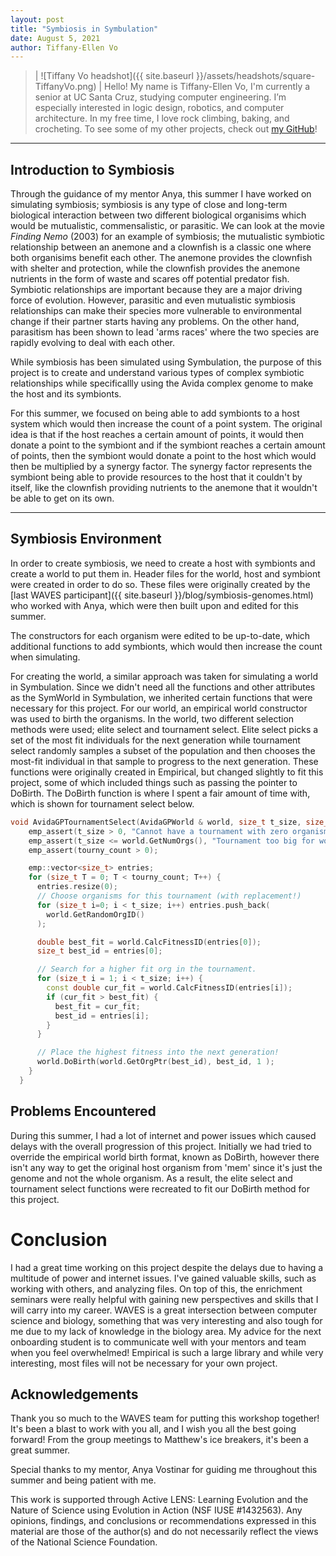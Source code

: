 ```yaml
---
layout: post
title: "Symbiosis in Symbulation"
date: August 5, 2021
author: Tiffany-Ellen Vo
---
```


> | ![Tiffany Vo headshot]({{ site.baseurl }}/assets/headshots/square-TiffanyVo.png) | Hello! My name is Tiffany-Ellen Vo, I'm currently a senior at UC Santa Cruz, studying computer engineering. I’m especially interested in logic design, robotics, and computer architecture. In my free time, I love rock climbing, baking, and crocheting. To see some of my other projects, check out [my GitHub](https://github.com/TiffanyVo)!

- - -

## Introduction to Symbiosis
  Through the guidance of my mentor Anya, this summer I have worked on simulating symbiosis; symbiosis is any type of close and long-term biological interaction between two different biological organisims which would be mutualistic, commensalistic, or parasitic. We can look at the movie _Finding Nemo_ (2003) for an example of symbiosis; the mutualistic symbiotic relationship between an anemone and a clownfish is a classic one where both organisims benefit each other. The anemone provides the clownfish with shelter and protection, while the clownfish provides the anemone nutrients in the form of waste and scares off potential predator fish. Symbiotic relationships are important because they are a major driving force of evolution. However, parasitic and even mutualistic symbiosis relationships can make their species more vulnerable to environmental change if their partner starts having any problems. On the other hand, parasitism has been shown to lead 'arms races' where the two species are rapidly evolving to deal with each other.

  While symbiosis has been simulated using Symbulation, the purpose of this project is to create and understand various types of complex symbiotic relationships while specificallly using the Avida complex genome to make the host and its symbionts.

  For this summer, we focused on being able to add symbionts to a host system which would then increase the count of a point system. The original idea is that if the host reaches a certain amount of points, it would then donate a point to the symbiont and if the symbiont reaches a certain amount of points, then the symbiont would donate a point to the host which would then be multiplied by a synergy factor. The synergy factor represents the symbiont being able to provide resources to the host that it couldn't by itself, like the clownfish providing nutrients to the anemone that it wouldn't be able to get on its own.

---

## Symbiosis Environment
 In order to create symbiosis, we need to create a host with symbionts and create a world to put them in. Header files for the world, host and symbiont were created in order to do so. These files were originally created by the [last WAVES participant]({{ site.baseurl }}/blog/symbiosis-genomes.html) who worked with Anya, which were then built upon and edited for this summer.

  The constructors for each organism were edited to be up-to-date, which additional functions to add symbionts, which would then increase the count when simulating.

  For creating the world, a similar approach was taken for simulating a world in Symbulation. Since we didn't need all the functions and other attributes as the SymWorld in Symbulation, we inherited certain functions that were necessary for this project. For our world, an empirical world constructor was used to birth the organisms. In the world, two different selection methods were used; elite select and tournament select. Elite select picks a set of the most fit individuals for the next generation while tournament select randomly samples a subset of the population and then chooses the most-fit individual in that sample to progress to the next generation. These functions were originally created in Empirical, but changed slightly to fit this project, some of which included things such as passing the pointer to DoBirth. The DoBirth function is where I spent a fair amount of time with, which is shown for tournament select below.

```cpp
void AvidaGPTournamentSelect(AvidaGPWorld & world, size_t t_size, size_t tourny_count=1) {
    emp_assert(t_size > 0, "Cannot have a tournament with zero organisms.", t_size, world.GetNumOrgs());
    emp_assert(t_size <= world.GetNumOrgs(), "Tournament too big for world.", t_size, world.GetNumOrgs());
    emp_assert(tourny_count > 0);

    emp::vector<size_t> entries;
    for (size_t T = 0; T < tourny_count; T++) {
      entries.resize(0);
      // Choose organisms for this tournament (with replacement!)
      for (size_t i=0; i < t_size; i++) entries.push_back(
        world.GetRandomOrgID()
      );

      double best_fit = world.CalcFitnessID(entries[0]);
      size_t best_id = entries[0];

      // Search for a higher fit org in the tournament.
      for (size_t i = 1; i < t_size; i++) {
        const double cur_fit = world.CalcFitnessID(entries[i]);
        if (cur_fit > best_fit) {
          best_fit = cur_fit;
          best_id = entries[i];
        }
      }

      // Place the highest fitness into the next generation!
      world.DoBirth(world.GetOrgPtr(best_id), best_id, 1 );
    }
  }
```



## Problems Encountered
During this summer, I had a lot of internet and power issues which caused delays with the overall progression of this project. Initially we had tried to override the empirical world birth format, known as DoBirth, however there isn't any way to get the original host organism from 'mem' since it's just the genome and not the whole organism. As a result, the elite select and tournament select functions were recreated to fit our DoBirth method for this project.

# Conclusion
 I had a great time working on this project despite the delays due to having a multitude of power and internet issues. I've gained valuable skills, such as working with others, and analyzing files. On top of this, the enrichment seminars were really helpful with gaining new perspectives and skills that I will carry into my career. WAVES is a great intersection between computer science and biology, something that was very interesting and also tough for me due to my lack of knowledge in the biology area. My advice for the next onboarding student is to communicate well with your mentors and team when you feel overwhelmed! Empirical is such a large library and while very interesting, most files will not be necessary for your own project.


## Acknowledgements
Thank you so much to the WAVES team for putting this workshop together! It's been a blast to work with you all, and I wish you all the best going forward! From the group meetings to Matthew's ice breakers, it's been a great summer.

Special thanks to my mentor, Anya Vostinar for guiding me throughout this summer and being patient with me.

This work is supported through Active LENS: Learning Evolution and the Nature of Science using Evolution in Action (NSF IUSE #1432563).
Any opinions, findings, and conclusions or recommendations expressed in this material are those of the author(s) and do not necessarily reflect the views of the National Science Foundation.
